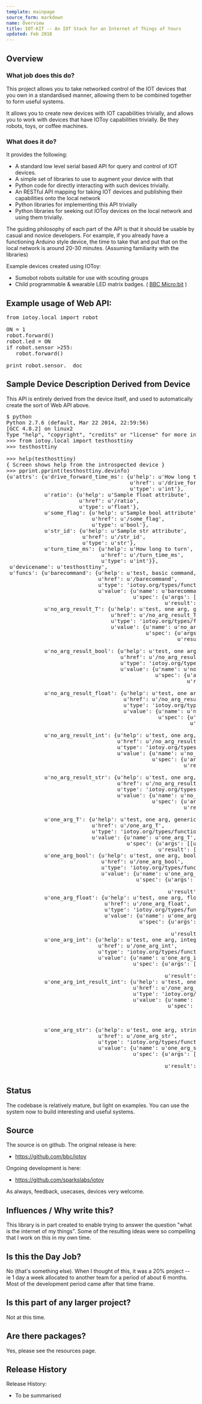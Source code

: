 ```yaml
---
template: mainpage
source_form: markdown
name: Overview
title: IOT-KIT -- An IOT Stack for an Internet of Things of Yours
updated: Feb 2018
---
```

## Overview

### What job does this do?

This project allows you to take networked control of the IOT devices that
you own in a standardised manner, allowing them to be combined together to
form useful systems.

It allows you to create new devices with IOT capabilities trivially, and
allows you to work with devices that have IOToy capabilities trivially.
Be they robots, toys, or coffee machines.

### What does it do?

It provides the following:

* A standard low level serial based API for query and control of IOT devices.
* A simple set of libraries to use to augment your device with that
* Python code for directly interacting with such devices trivially.
* An RESTful API mapping for taking IOT devices and publishing their
  capabilities onto the local network
* Python libraries for implementing this API trivially
* Python libraries for seeking out IOToy devices on the local network and
  using them trivially.

The guiding philosophy of each part of the API is that it should be usable
by casual and novice developers. For example, if you already have a functioning
Arduino style device, the time to take that and put that on the local network
is around 20-30 minutes. (Assuming familiarity with the libraries)

Example devices created using IOToy:

* Sumobot robots suitable for use with scouting groups
* Child programmable & wearable LED matrix badges. ( [BBC Micro:bit][MICROBIT] )

[MICROBIT]: http://www.bbc.co.uk/rd/blog/2015/07/prototyping-the-bbc-microbit

## Example usage of Web API:

<pre>
from iotoy.local import robot

ON = 1
robot.forward()
robot.led = ON
if robot.sensor >255:
   robot.forward()

print robot.sensor.__doc__
</pre>

## Sample Device Description Derived from Device

This API is entirely derived from the device itself, and used to automatically 
create the sort of Web API above.

<pre>
$ python
Python 2.7.6 (default, Mar 22 2014, 22:59:56) 
[GCC 4.8.2] on linux2
Type "help", "copyright", "credits" or "license" for more information.
>>> from iotoy.local import testhosttiny
>>> testhosttiny
<iotoy.discovery.testhosttiny object at 0x7f7add452350>
>>> help(testhosttiny)
{ Screen shows help from the introspected device }
>>> pprint.pprint(testhosttiny.devinfo)
{u'attrs': {u'drive_forward_time_ms': {u'help': u'How long to move forward',
                                       u'href': u'/drive_forward_time_ms',
                                       u'type': u'int'},
            u'ratio': {u'help': u'Sample float attribute',
                       u'href': u'/ratio',
                       u'type': u'float'},
            u'some_flag': {u'help': u'Sample bool attribute',
                           u'href': u'/some_flag',
                           u'type': u'bool'},
            u'str_id': {u'help': u'Sample str attribute',
                        u'href': u'/str_id',
                        u'type': u'str'},
            u'turn_time_ms': {u'help': u'How long to turn',
                              u'href': u'/turn_time_ms',
                              u'type': u'int'}},
 u'devicename': u'testhosttiny',
 u'funcs': {u'barecommand': {u'help': u'test, basic command, no arg/result',
                             u'href': u'/barecommand',
                             u'type': 'iotoy.org/types/function',
                             u'value': {u'name': u'barecommand',
                                        u'spec': {u'args': [],
                                                  u'result': []}}},
            u'no_arg_result_T': {u'help': u'test, one arg, generic type',
                                 u'href': u'/no_arg_result_T',
                                 u'type': 'iotoy.org/types/function',
                                 u'value': {u'name': u'no_arg_result_T',
                                            u'spec': {u'args': [],
                                                      u'result': [[u'result',
                                                                   u'T']]}}},
            u'no_arg_result_bool': {u'help': u'test, one arg, boolean',
                                    u'href': u'/no_arg_result_bool',
                                    u'type': 'iotoy.org/types/function',
                                    u'value': {u'name': u'no_arg_result_bool',
                                               u'spec': {u'args': [],
                                                         u'result': [[u'result',
                                                                      u'bool']]}}},
            u'no_arg_result_float': {u'help': u'test, one arg, float',
                                     u'href': u'/no_arg_result_float',
                                     u'type': 'iotoy.org/types/function',
                                     u'value': {u'name': u'no_arg_result_float',
                                                u'spec': {u'args': [],
                                                          u'result': [[u'result',
                                                                       u'float']]}}},
            u'no_arg_result_int': {u'help': u'test, one arg, integer',
                                   u'href': u'/no_arg_result_int',
                                   u'type': 'iotoy.org/types/function',
                                   u'value': {u'name': u'no_arg_result_int',
                                              u'spec': {u'args': [],
                                                        u'result': [[u'result',
                                                                     u'int']]}}},
            u'no_arg_result_str': {u'help': u'test, one arg, string',
                                   u'href': u'/no_arg_result_str',
                                   u'type': 'iotoy.org/types/function',
                                   u'value': {u'name': u'no_arg_result_str',
                                              u'spec': {u'args': [],
                                                        u'result': [[u'result',
                                                                     u'str']]}}},
            u'one_arg_T': {u'help': u'test, one arg, generic type',
                           u'href': u'/one_arg_T',
                           u'type': 'iotoy.org/types/function',
                           u'value': {u'name': u'one_arg_T',
                                      u'spec': {u'args': [[u'attr', u'T']],
                                                u'result': []}}},
            u'one_arg_bool': {u'help': u'test, one arg, boolean',
                              u'href': u'/one_arg_bool',
                              u'type': 'iotoy.org/types/function',
                              u'value': {u'name': u'one_arg_bool',
                                         u'spec': {u'args': [[u'myarg',
                                                              u'bool']],
                                                   u'result': []}}},
            u'one_arg_float': {u'help': u'test, one arg, float',
                               u'href': u'/one_arg_float',
                               u'type': 'iotoy.org/types/function',
                               u'value': {u'name': u'one_arg_float',
                                          u'spec': {u'args': [[u'myarg',
                                                               u'float']],
                                                    u'result': []}}},
            u'one_arg_int': {u'help': u'test, one arg, integer',
                             u'href': u'/one_arg_int',
                             u'type': 'iotoy.org/types/function',
                             u'value': {u'name': u'one_arg_int',
                                        u'spec': {u'args': [[u'myarg',
                                                             u'int']],
                                                  u'result': []}}},
            u'one_arg_int_result_int': {u'help': u'test, one arg, one result, both ints',
                                        u'href': u'/one_arg_int_result_int',
                                        u'type': 'iotoy.org/types/function',
                                        u'value': {u'name': u'one_arg_int_result_int',
                                                   u'spec': {u'args': [[u'myarg',
                                                                        u'int']],
                                                             u'result': [[u'result',
                                                                          u'int']]}}},
            u'one_arg_str': {u'help': u'test, one arg, string',
                             u'href': u'/one_arg_str',
                             u'type': 'iotoy.org/types/function',
                             u'value': {u'name': u'one_arg_str',
                                        u'spec': {u'args': [[u'myarg',
                                                             u'str']],
                                                  u'result': []}}}}}

</pre>

## Status

The codebase is relatively mature, but light on examples. You can use the system
now to build interesting and useful systems.

## Source

The source is on github. The original release is here:

* <https://github.com/bbc/iotoy>

Ongoing development is here:

* <https://github.com/sparkslabs/iotoy>

As always, feedback, usecases, devices very welcome.

## Influences / Why write this?

This library is in part created to enable trying to answer the question "what
is the internet of my things". Some of the resulting ideas were so compelling
that I work on this in my own time.

## Is this the Day Job?

No (that's something else). When I thought of this, it was a 20% project -- ie 1 day
a week allocated to another team for a period of about 6 months. Most of the development
period came after that time frame.

## Is this part of any larger project?

Not at this time.

## Are there packages?

Yes, please see the resources page.

## Release History

Release History:

* To be summarised
